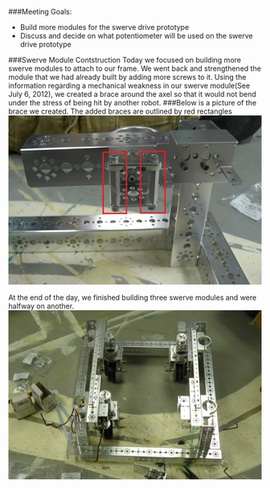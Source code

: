 ###Meeting Goals:
* Build more modules for the swerve drive prototype
* Discuss and decide on what potentiometer will be used on the swerve drive prototype

###Swerve Module Contstruction
Today we focused on building more swerve modules to attach to our frame. We went back and strengthened the module that we had already built by adding 
more screws to it. Using the information regarding a mechanical weakness in our swerve module(See July 6, 2012), we created a brace around the axel so that it would
not bend under the stress of being hit by another robot.
###Below is a picture of the brace we created. The added braces are outlined by red rectangles
![Module Brace](resources/Brace.JPG)

At the end of the day, we finished building three swerve modules and were halfway on another.
![At The End Of The Day](resources/Jul7Final.JPG)